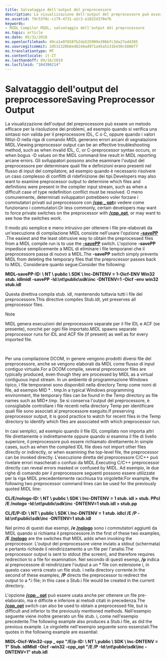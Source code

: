 ```yaml
---
title: Salvataggio dell'output del preprocessore
description: La visualizzazione dell'output del preprocessore può essere un metodo efficace per la risoluzione dei problemi, ad esempio quando si verifica una sintassi non valida per il preprocessore IDL, C o C, oppure quando i valori fittizi-D nella riga di comando MIDL generano errori arcani di segnalazione MIDL.
ms.assetid: 79c53f0c-c179-4731-a2c3-a1022d378e7b
keywords:
- MIDL Compiler MIDL, salvataggio dell'output del preprocessore
ms.topic: article
ms.date: 05/31/2018
ms.openlocfilehash: 49ca1e07658fb2da525999e396b7c3da27add385
ms.sourcegitcommit: 2d531328b6ed82d4ad971a45a5131b430c5866f7
ms.translationtype: MT
ms.contentlocale: it-IT
ms.lasthandoff: 09/16/2019
ms.locfileid: "104396214"
---
```

# <a name="saving-preprocessor-output"></a><span data-ttu-id="70bbe-104">Salvataggio dell'output del preprocessore</span><span class="sxs-lookup"><span data-stu-id="70bbe-104">Saving Preprocessor Output</span></span>

<span data-ttu-id="70bbe-105">La visualizzazione dell'output del preprocessore può essere un metodo efficace per la risoluzione dei problemi, ad esempio quando si verifica una sintassi non valida per il preprocessore IDL, C o C, oppure quando i valori fittizi-D nella riga di comando MIDL generano errori arcani di segnalazione MIDL.</span><span class="sxs-lookup"><span data-stu-id="70bbe-105">Viewing preprocessor output can be an effective troubleshooting method, such as when invalid IDL, C, or C-preprocessor syntax occurs, or when bogus -D values on the MIDL command line result in MIDL reporting arcane errors.</span></span> <span data-ttu-id="70bbe-106">Gli sviluppatori possono anche esaminare l'output del preprocessore per determinare quali file e definizioni erano presenti nel flusso di input del compilatore, ad esempio quando è necessario risolvere un caso complesso di conflitti di ridefinizione dei tipi.</span><span class="sxs-lookup"><span data-stu-id="70bbe-106">Developers may also want to examine preprocessor output to determine which files and definitions were present in the compiler input stream, such as when a difficult case of type redefinition conflict must be resolved.</span></span> <span data-ttu-id="70bbe-107">O meno comunemente, determinati sviluppatori potrebbero voler forzare i commutatori privati sul preprocessore con [**/cpp \_ opt**](-cpp-opt.md)o vedere come funzionano i commutatori.</span><span class="sxs-lookup"><span data-stu-id="70bbe-107">Or less commonly, certain developers may want to force private switches on the preprocessor with [**/cpp\_opt**](-cpp-opt.md), or may want to see how the switches work.</span></span>

<span data-ttu-id="70bbe-108">Il modo più semplice e meno intrusivo per ottenere i file pre-elaborati da un'esecuzione di compilazione MIDL consiste nell'usare l'opzione [**-savePP**](-savepp.md) .</span><span class="sxs-lookup"><span data-stu-id="70bbe-108">The easiest and the least obtrusive way to obtain the preprocessed files from a MIDL compile run is to use the [**-savePP**](-savepp.md) switch.</span></span> <span data-ttu-id="70bbe-109">L'opzione **-savePP** impedisce semplicemente a MIDL di eliminare i file temporanei che il preprocessore passa di nuovo a MIDL.</span><span class="sxs-lookup"><span data-stu-id="70bbe-109">The **-savePP** switch simply prevents MIDL from deleting the temporary files that the preprocessor passes back to MIDL.</span></span> <span data-ttu-id="70bbe-110">Considerare quanto segue:</span><span class="sxs-lookup"><span data-stu-id="70bbe-110">Consider the following:</span></span>

<span data-ttu-id="70bbe-111">**MIDL-savePP-ID: \\ NT \\ public \\ SDK \\ Inc-DNTENV = 1-Oicf-ENV Win32 stub. idl**</span><span class="sxs-lookup"><span data-stu-id="70bbe-111">**midl -savePP -Id:\\nt\\public\\sdk\\inc -DNTENV=1 -Oicf -env win32 stub.idl**</span></span>

<span data-ttu-id="70bbe-112">Questa direttiva compila stub. idl, mantenendo tuttavia tutti i file del preprocessore.</span><span class="sxs-lookup"><span data-stu-id="70bbe-112">This directive compiles Stub.idl, yet preserves all preprocessor files.</span></span>

> [!Note]  
> <span data-ttu-id="70bbe-113">MIDL genera esecuzioni del preprocessore separate per il file IDL e ACF (se presente), nonché per ogni file importato.</span><span class="sxs-lookup"><span data-stu-id="70bbe-113">MIDL spawns separate preprocessor runs for IDL and ACF file (if present) as well as for every imported file.</span></span>

 

<span data-ttu-id="70bbe-114">Per una compilazione DCOM, in genere vengono prodotti diversi file del preprocessore, anche se vengono elaborati da MIDL come flusso di input contiguo virtuale.</span><span class="sxs-lookup"><span data-stu-id="70bbe-114">For a DCOM compile, several preprocessor files are typically produced, even though they are processed by MIDL as a virtual contiguous input stream.</span></span> <span data-ttu-id="70bbe-115">In un ambiente di programmazione Windows tipico, i file temporanei sono disponibili nella directory Temp come nomi di file, ad esempio MID \* . tmp.</span><span class="sxs-lookup"><span data-stu-id="70bbe-115">In a typical Windows programming environment, the temporary files can be found in the Temp directory as file names such as MID\*.tmp.</span></span> <span data-ttu-id="70bbe-116">Se si conserva l'output del preprocessore, è consigliabile controllare i file recenti nella directory Temp per identificare quali file sono associati al preprocessore eseguito.</span><span class="sxs-lookup"><span data-stu-id="70bbe-116">If preserving preprocessor output, it is good practice to watch for recent files in the Temp directory to identify which files are associated with which preprocessor run.</span></span>

<span data-ttu-id="70bbe-117">In casi semplici, ad esempio quando il file IDL compilato non importa altri file direttamente o indirettamente oppure quando si esamina il file di livello superiore, il preprocessore può essere richiamato direttamente.</span><span class="sxs-lookup"><span data-stu-id="70bbe-117">In simple cases, such as when the compiled IDL file does not import other files directly or indirectly, or when examining the top-level file, the preprocessor can be invoked directly.</span></span> <span data-ttu-id="70bbe-118">L'esecuzione diretta del preprocessore C/C++ può rivelare errori mascherati o confusi da MIDL.</span><span class="sxs-lookup"><span data-stu-id="70bbe-118">Executing C/C++ preprocessor directly can reveal errors masked or confused by MIDL.</span></span> <span data-ttu-id="70bbe-119">Ad esempio, le due righe di comando per il preprocessore seguenti possono essere utilizzate per la riga MIDL precedentemente racchiusa tra virgolette:</span><span class="sxs-lookup"><span data-stu-id="70bbe-119">For example, the following two preprocessor command lines can be used for the previously quoted MIDL line:</span></span>

<span data-ttu-id="70bbe-120">**CL/E/nologo-ID: \\ NT \\ public \\ SDK \\ Inc-DNTENV = 1 stub. idl > stub. PP**</span><span class="sxs-lookup"><span data-stu-id="70bbe-120">**cl /E /nologo -Id:\\nt\\public\\sdk\\inc -DNTENV=1 stub.idl > stub.pp**</span></span>

<span data-ttu-id="70bbe-121">**CL/E/P-ID: \\ NT \\ public \\ SDK \\ Inc-DNTENV = 1 stub. idl**</span><span class="sxs-lookup"><span data-stu-id="70bbe-121">**cl /E /P -Id:\\nt\\public\\sdk\\inc -DNTENV=1 stub.idl**</span></span>

<span data-ttu-id="70bbe-122">Nel primo di questi due esempi, **/e** [**/nologo**](-nologo.md) sono i commutatori aggiunti da MIDL quando si richiama il preprocessore.</span><span class="sxs-lookup"><span data-stu-id="70bbe-122">In the first of these two examples, **/E** [**/nologo**](-nologo.md) are the switches that MIDL adds when invoking the preprocessor.</span></span> <span data-ttu-id="70bbe-123">L'output del preprocessore viene inviato a stdout (schermata) e pertanto richiede il reindirizzamento a un file per l'analisi.</span><span class="sxs-lookup"><span data-stu-id="70bbe-123">The preprocessor output is sent to stdout (the screen), and therefore requires redirection to a file for examination.</span></span> <span data-ttu-id="70bbe-124">Nel secondo di questi esempi, **/p** indica al preprocessore di reindirizzare l'output a un \* file con estensione i, in questo caso verrà creato un file stub. i nella directory corrente.</span><span class="sxs-lookup"><span data-stu-id="70bbe-124">In the second of these examples, **/P** directs the preprocessor to redirect the output to a \*.i file; in this case a Stub.i file would be created in the current directory.</span></span>

<span data-ttu-id="70bbe-125">L'opzione [**/cpp \_ opt**](-cpp-opt.md) può essere usata anche per ottenere un file pre-elaborato, ma è difficile e inferiore ai metodi citati in precedenza.</span><span class="sxs-lookup"><span data-stu-id="70bbe-125">The [**/cpp\_opt**](-cpp-opt.md) switch can also be used to obtain a preprocessed file, but is difficult and inferior to the previously mentioned methods.</span></span> <span data-ttu-id="70bbe-126">Nell'esempio seguente viene inoltre generato un file stub. i, come nell'esempio precedente.</span><span class="sxs-lookup"><span data-stu-id="70bbe-126">The following example also produces a Stub.i file, as did the previous example.</span></span> <span data-ttu-id="70bbe-127">Le virgolette nell'esempio seguente sono essenziali:</span><span class="sxs-lookup"><span data-stu-id="70bbe-127">The quotes in the following example are essential:</span></span>

<span data-ttu-id="70bbe-128">**MIDL-Oicf-Win32-cpp \_ opz "/E/p-ID: \\ NT \\ public \\ SDK \\ Inc-DNTENV = 1" Stub. idl**</span><span class="sxs-lookup"><span data-stu-id="70bbe-128">**Midl -Oicf -win32 -cpp\_opt "/E /P -Id:\\nt\\public\\sdk\\inc -DNTENV=1" stub.idl**</span></span>

 

 




